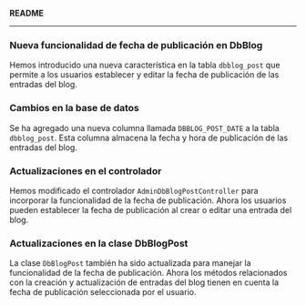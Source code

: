**README**

---

### Nueva funcionalidad de fecha de publicación en DbBlog

Hemos introducido una nueva característica en la tabla `dbblog_post` que permite a los usuarios establecer y editar la fecha de publicación de las entradas del blog. 

### Cambios en la base de datos

Se ha agregado una nueva columna llamada `DBBLOG_POST_DATE` a la tabla `dbblog_post`. Esta columna almacena la fecha y hora de publicación de las entradas del blog.

### Actualizaciones en el controlador

Hemos modificado el controlador `AdminDbBlogPostController` para incorporar la funcionalidad de la fecha de publicación. Ahora los usuarios pueden establecer la fecha de publicación al crear o editar una entrada del blog.

### Actualizaciones en la clase DbBlogPost

La clase `DbBlogPost` también ha sido actualizada para manejar la funcionalidad de la fecha de publicación. Ahora los métodos relacionados con la creación y actualización de entradas del blog tienen en cuenta la fecha de publicación seleccionada por el usuario.
